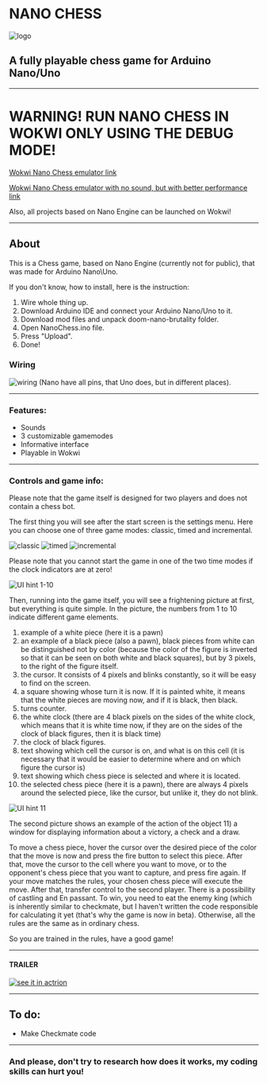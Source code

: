 # NANO CHESS
![logo](/Images/NanoChessLogoR.png?raw=true)
## A fully playable chess game for Arduino Nano/Uno
____

# WARNING! RUN NANO CHESS IN WOKWI ONLY USING THE DEBUG MODE!

[Wokwi Nano Chess emulator link](https://wokwi.com/projects/371236223885557761)

[Wokwi Nano Chess emulator with no sound, but with better performance link](https://wokwi.com/projects/371330181778109441)

Also, all projects based on Nano Engine can be launched on Wokwi!

____

## About

This is a Chess game, based on Nano Engine (currently not for public), that was made for Arduino Nano\Uno.

If you don't know, how to install, here is the instruction:
1. Wire whole thing up.
2. Download Arduino IDE and connect your Arduino Nano/Uno to it.
3. Download mod files and unpack doom-nano-brutality folder.
4. Open NanoChess.ino file.
5. Press "Upload".
6. Done!

### Wiring

![wiring](/Images/wiring.png?raw=true)
(Nano have all pins, that Uno does, but in different places).
___

### Features:
* Sounds
* 3 customizable gamemodes
* Informative interface
* Playable in Wokwi

___

### Controls and game info:

Please note that the game itself is designed for two players and does not contain a chess bot.

The first thing you will see after the start screen is the settings menu. Here you can choose one of three game modes: classic, timed and incremental.

![classic](/Images/Classic.png?raw=true)
![timed](/Images/Timed.png?raw=true)
![incremental](/Images/Incremental.png?raw=true)

Please note that you cannot start the game in one of the two time modes if the clock indicators are at zero!

![UI hint 1-10](/Images/UI.png?raw=true)

Then, running into the game itself, you will see a frightening picture at first, but everything is quite simple.
In the picture, the numbers from 1 to 10 indicate different game elements.
1) example of a white piece (here it is a pawn)
2) an example of a black piece (also a pawn), black pieces from white can be distinguished not by color (because the color of the figure is inverted so that it can be seen on both white and black squares), but by 3 pixels, to the right of the figure itself.
3) the cursor. It consists of 4 pixels and blinks constantly, so it will be easy to find on the screen.
4) a square showing whose turn it is now. If it is painted white, it means that the white pieces are moving now, and if it is black, then black.
5) turns counter.
6) the white clock (there are 4 black pixels on the sides of the white clock, which means that it is white time now, if they are on the sides of the clock of black figures, then it is black time)
7) the clock of black figures.
8) text showing which cell the cursor is on, and what is on this cell (it is necessary that it would be easier to determine where and on which figure the cursor is)
9) text showing which chess piece is selected and where it is located.
10) the selected chess piece (here it is a pawn), there are always 4 pixels around the selected piece, like the cursor, but unlike it, they do not blink.
    
![UI hint 11](/Images/UI2.png?raw=true)

The second picture shows an example of the action of the object 11) a window for displaying information about a victory, a check and a draw.



To move a chess piece, hover the cursor over the desired piece of the color that the move is now and press the fire button to select this piece. After that, move the cursor to the cell where you want to move, or to the opponent's chess piece that you want to capture, and press fire again. If your move matches the rules, your chosen chess piece will execute the move. After that, transfer control to the second player. There is a possibility of castling and En passant. To win, you need to eat the enemy king (which is inherently similar to checkmate, but I haven't written the code responsible for calculating it yet (that's why the game is now in beta). Otherwise, all the rules are the same as in ordinary chess.

So you are trained in the rules, have a good game!
___

#### **TRAILER**
[![see it in actrion](/Images/prev2.png?raw=true)](https://youtu.be/4uxslUcWOHw)

___

## To do:
+ Make Checkmate code
___

### And please, don't try to research how does it works, my coding skills can hurt you!

